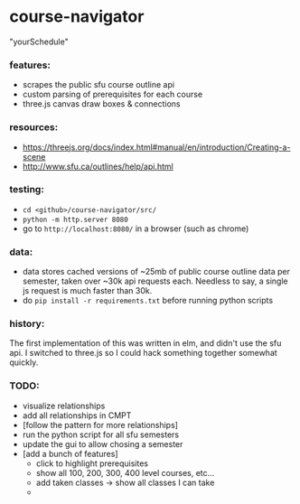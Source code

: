 # course-navigator
 "yourSchedule"

### features:
- scrapes the public sfu course outline api
- custom parsing of prerequisites for each course
- three.js canvas draw boxes & connections

### resources:
- https://threejs.org/docs/index.html#manual/en/introduction/Creating-a-scene
- http://www.sfu.ca/outlines/help/api.html

### testing:
- `cd <github>/course-navigator/src/`
- `python -m http.server 8080`
- go to `http://localhost:8080/` in a browser (such as chrome)

### data:
- data stores cached versions of ~25mb of public course outline data per semester, taken over ~30k api requests each. Needless to say, a single js request is much faster than 30k.
- do `pip install -r requirements.txt` before running python scripts

### history:
 The first implementation of this was written in elm, and didn't use the sfu api. I switched to three.js so I could hack something together somewhat quickly.

### TODO: 
- visualize relationships
- add all relationships in CMPT
- [follow the pattern for more relationships]
- run the python script for all sfu semesters
- update the gui to allow chosing a semester
- [add a bunch of features]
  - click to highlight prerequisites
  - show all 100, 200, 300, 400 level courses, etc...
  - add taken classes -> show all classes I can take
  - 
